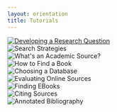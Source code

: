 ```yaml
---
layout: orientation
title: Tutorials
---
```


<div class="row">
  <div class="card-group">
    <div class="card">
        <a href="research-question-2.html"><img src="" alt="Developing a Research Question"></a>
    </div>
    <div class="card">
        <img src="" alt="Search Strategies">
    </div>
    <div class="card">
        <img src="" alt="What's an Academic Source?">
    </div>
  </div>
</div>

<div class="row">
    <div class="card-group">
    <div class="card">
      <img src="" alt="How to Find a Book">
  </div>
    <div class="card">
      <img src="" alt="Choosing a Database">
  </div>
    <div class="card">
      <img src="" alt="Evaluating Online Sources">
    </div>
  </div>
</div>

<div class="row">
  <div class="card-group">
    <div class="card">
      <img src="" alt="Finding EBooks">
  </div>
    <div class="card">
      <img src="" alt="Citing Sources">
  </div>
    <div class="card">
      <img src="" alt="Annotated Bibliography">
    </div>
  </div>
</div>
